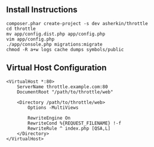 ## Install Instructions
    composer.phar create-project -s dev asherkin/throttle
    cd throttle
    mv app/config.dist.php app/config.php
    vim app/config.php
    ./app/console.php migrations:migrate
    chmod -R a+w logs cache dumps symbols/public

## Virtual Host Configuration
    <VirtualHost *:80>
        ServerName throttle.example.com:80
        DocumentRoot "/path/to/throttle/web"

        <Directory /path/to/throttle/web>
            Options -MultiViews

            RewriteEngine On
            RewriteCond %{REQUEST_FILENAME} !-f
            RewriteRule ^ index.php [QSA,L]
        </Directory>
    </VirtualHost>

